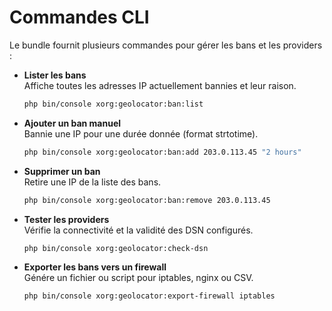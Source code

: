 # Commandes CLI

Le bundle fournit plusieurs commandes pour gérer les bans et les providers :

- **Lister les bans**  
  Affiche toutes les adresses IP actuellement bannies et leur raison.  
  ```bash
  php bin/console xorg:geolocator:ban:list
  ```

- **Ajouter un ban manuel**  
  Bannie une IP pour une durée donnée (format strtotime).  
  ```bash
  php bin/console xorg:geolocator:ban:add 203.0.113.45 "2 hours"
  ```

- **Supprimer un ban**  
  Retire une IP de la liste des bans.  
  ```bash
  php bin/console xorg:geolocator:ban:remove 203.0.113.45
  ```

- **Tester les providers**  
  Vérifie la connectivité et la validité des DSN configurés.  
  ```bash
  php bin/console xorg:geolocator:check-dsn
  ```

- **Exporter les bans vers un firewall**  
  Génére un fichier ou script pour iptables, nginx ou CSV.  
  ```bash
  php bin/console xorg:geolocator:export-firewall iptables
  ```
